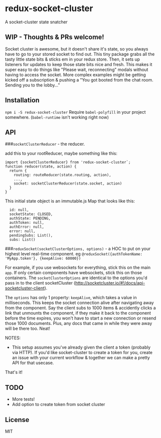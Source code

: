 # redux-socket-cluster
A socket-cluster state snatcher

## WIP - Thoughts & PRs welcome!

Socket cluster is awesome, but it doesn't share it's state, so you always have to go to your stored socket to find out. 
This tiny package grabs all the tasty little state bits & sticks em in your redux store. 
Then, it sets up listeners for updates to keep those state bits nice and fresh.
This makes it super easy to do things like "Please wait, reconnecting" modals without having to access the socket.
More complex examples might be getting kicked off a subscription & pushing a 
"You got booted from the chat room. Sending you to the lobby..."

## Installation

`npm i -S redux-socket-cluster`
Require `babel-polyfill` in your project somewhere. (`babel-runtime` isn't working right now)

## API
###`socketClusterReducer` - the reducer. 

add this to your rootReducer, maybe something like this:
```
import {socketClusterReducer} from 'redux-socket-cluster`;
function reducer(state, action) {
  return {
    routing: routeReducer(state.routing, action),
    ...,
    socket: socketClusterReducer(state.socket, action)
  }
}
```
This initial state object is an immutable.js Map that looks like this:

```
  id: null,
  socketState: CLOSED,
  authState: PENDING,
  authToken: null,
  authError: null,
  error: null,
  pendingSubs: List(),
  subs: List()
```
###`reduxSocket(socketClusterOptions, options)` - a HOC to put on your highest level real-time component.
eg `@reduxSocket({authTokenName: 'MyApp.token'}, {keepAlive: 60000})`

For example, if you use websockets for everything, stick this on the main `app`. If only certain components have websockets, stick this on those containers. 
The `socketClusterOptions` are identical to the options you'd pass in to the client socketCluster 
(http://socketcluster.io/#!/docs/api-socketcluster-client).
 
The `options` has only 1 property: `keepAlive`, which takes a value in milliseconds. 
This keeps the socket connection alive after navigating away from the component.
Say the client subs to 1000 items & accidently clicks a link that unmounts the component,
if they make it back to the component before the time expires, you won't have to start a new connection or resend
those 1000 documents. Plus, any docs that came in while they were away will be there too. Neat!

NOTES: 
 - This setup assumes you've already given the client a token (probably via HTTP). If you'd like socket-cluster to 
create a token for you, create an issue with your current workflow & together we can make a pretty API for that usecase.

That's it!

## TODO
- More tests! 
- Add option to create token from socket cluster



## License
MIT

